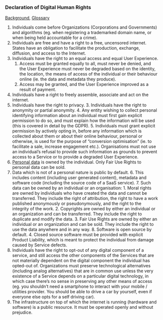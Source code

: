 ### Declaration of Digital Human Rights

[Background](https://github.com/opt-out-eu/declaration-of-digital-human-rights/blob/master/Background.md), [Glossary](https://github.com/opt-out-eu/declaration-of-digital-human-rights/blob/master/Glossary.md)

1. Individuals come before Organizations (Corporations and Governments) and algorithms (eg. when registering a trademarked domain name, or when being held accountable for a crime).
2. Individuals are free and have a right to a free, uncensored internet. States have an obligation to facilitate the production, exchange, diffusion, and access to the Internet.
3. Individuals have the right to an equal access and equal User Experience.
    1. Access must be granted equally to all, must never be denied, and the User Experience must never be degraded based on the identity, the location, the means of access of the individual or their behaviour online (ie. the data and metadata they produce).
    2. Access may be granted, and the User Experience improved as a result of payment.
4. Individuals have a right to freely assemble, associate and act on the internet.
5. Individuals have the right to privacy.
    3. Individuals have the right to anonymity or partial anonymity.
    4. Any entity wishing to collect personal identifying information about an individual must first gain explicit permission to do so, and must explain how the information will be used (this is covered in detail by the GDPR). 
    5. Individuals must grant explicit permission by actively opting in, before any information which is collected about them or about their online behaviour, personal or otherwise, is used for the purpose of “conversion optimisation” (ie. to facilitate a sale, increase engagement etc.). Organisations must not use an individual’s refusal to provide such information as grounds to prevent access to a Service or to provide a degraded User Experience. 
6. [Personal data](https://gdpr-info.eu/art-4-gdpr/) is owned by the individual. Only Fair Use Rights to personal data can be sold. 
7. Data which is not of a personal nature is public by default.
    6. This includes content (including user generated content), metadata and software code (including the source code of a SaaS service).
    7. Such data can be owned by an individual or an organisation:
        1. Moral rights are owned by individuals who have created the data and cannot be transferred. They include the right of attribution, the right to have a work published anonymously or pseudonymously, and the right to the integrity of the work.
        2. Copyrights are owned by either an individual or an organization and can be transferred. They include the right to duplicate and modify the data. 
        3. Fair Use Rights are owned by either an individual or an organization and can be sold. They include the right to use the data anywhere and in any way. 
    8. Software is open source by default.
        4. Closed source software must be provided with explicit Product Liability, which is meant to protect the individual from damage caused by Service defects. 
8. Individuals have the right to opt-out of any digital component of a service, and still access the other components of the Services that are not materially dependent on the digital component the individual has opted-out of. Organizations must preserve technological alternatives (including analog alternatives) that are in common use unless the very existence of a Service depends on a particular digital technology, in which case there’s no sense in preserving any other means of access (eg. you shouldn’t need a smartphone to interact with your mobile / utilities provider. You should be able to drive a car by yourself, even if everyone else opts for a self driving car).
9. The infrastructure on top of which the internet is running (hardware and software) is a public resource. It must be operated openly and without prejudice. 
